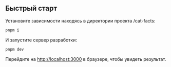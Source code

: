 ## Быстрый старт

Установите зависимости находясь в директории проекта /cat-facts:

```bash
pnpm i
```

И запустите сервер разработки:

```bash
pnpm dev
```

Перейдите на [http://localhost:3000](http://localhost:3000) в браузере, чтобы увидеть результат.
